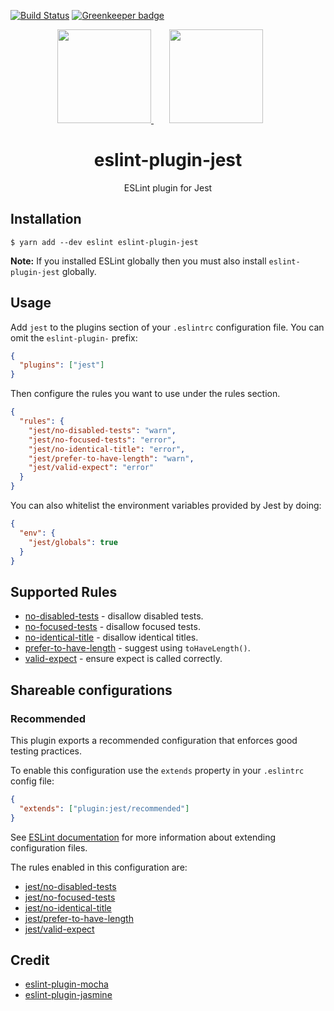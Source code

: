 [![Build Status](https://travis-ci.org/jest-community/eslint-plugin-jest.svg?branch=master)](https://travis-ci.org/jest-community/eslint-plugin-jest) [![Greenkeeper badge](https://badges.greenkeeper.io/jest-community/eslint-plugin-jest.svg)](https://greenkeeper.io/)

<div align="center">
  <a href="https://eslint.org/">
    <img width="150" height="150" src="https://eslint.org/img/logo.svg">
  </a>
  <a href="https://facebook.github.io/jest/">
    <img width="150" height="150" vspace="" hspace="25" src="https://cdn.worldvectorlogo.com/logos/jest.svg">
  </a>
  <h1>eslint-plugin-jest</h1>
  <p>ESLint plugin for Jest</p>
</div>

## Installation

```
$ yarn add --dev eslint eslint-plugin-jest
```

**Note:** If you installed ESLint globally then you must also install
`eslint-plugin-jest` globally.

## Usage

Add `jest` to the plugins section of your `.eslintrc` configuration file. You
can omit the `eslint-plugin-` prefix:

```json
{
  "plugins": ["jest"]
}
```

Then configure the rules you want to use under the rules section.

```json
{
  "rules": {
    "jest/no-disabled-tests": "warn",
    "jest/no-focused-tests": "error",
    "jest/no-identical-title": "error",
    "jest/prefer-to-have-length": "warn",
    "jest/valid-expect": "error"
  }
}
```

You can also whitelist the environment variables provided by Jest by doing:

```json
{
  "env": {
    "jest/globals": true
  }
}
```

## Supported Rules

* [no-disabled-tests](/docs/rules/no-disabled-tests.md) - disallow disabled
  tests.
* [no-focused-tests](/docs/rules/no-focused-tests.md) - disallow focused tests.
* [no-identical-title](/docs/rules/no-identical-title.md) - disallow identical
  titles.
* [prefer-to-have-length](/docs/rules/prefer-to-have-length.md) - suggest using
  `toHaveLength()`.
* [valid-expect](/docs/rules/valid-expect.md) - ensure expect is called
  correctly.

## Shareable configurations

### Recommended

This plugin exports a recommended configuration that enforces good testing
practices.

To enable this configuration use the `extends` property in your `.eslintrc`
config file:

```json
{
  "extends": ["plugin:jest/recommended"]
}
```

See [ESLint
documentation](http://eslint.org/docs/user-guide/configuring#extending-configuration-files)
for more information about extending configuration files.

The rules enabled in this configuration are:

* [jest/no-disabled-tests](/docs/rules/no-disabled-tests.md)
* [jest/no-focused-tests](/docs/rules/no-focused-tests.md)
* [jest/no-identical-title](/docs/rules/no-identical-title.md)
* [jest/prefer-to-have-length](/docs/rules/prefer-to-have-length.md)
* [jest/valid-expect](/docs/rules/valid-expect.md)

## Credit

* [eslint-plugin-mocha](https://github.com/lo1tuma/eslint-plugin-mocha)
* [eslint-plugin-jasmine](https://github.com/tlvince/eslint-plugin-jasmine)
